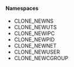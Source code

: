 #### Namespaces

- CLONE_NEWNS
- CLONE_NEWUTS
- CLONE_NEWIPC
- CLONE_NEWPID
- CLONE_NEWNET
- CLONE_NEWUSER
- CLONE_NEWCGROUP
